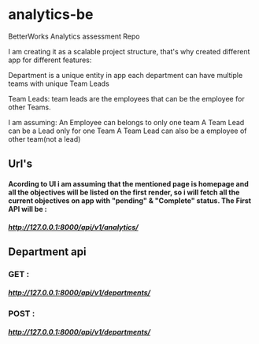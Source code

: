 # analytics-be
BetterWorks Analytics assessment Repo

I am creating it as a scalable project structure, that's why created different app for different features:

Department is a unique entity in app
each department can have multiple teams with unique Team Leads

Team Leads:
team leads are the employees that can be the employee for other Teams.

I am assuming:
An Employee can belongs to only one team
A Team Lead can be a Lead only for one Team
A Team Lead can also be a employee of other team(not a lead)


## Url's
#### Acording to UI i am assuming that the mentioned page is homepage and all the objectives will be listed on the first render, so i will fetch all the current objectives on app with "pending" & "Complete" status. The First API will be :

##### http://127.0.0.1:8000/api/v1/analytics/


## Department api
### GET :
##### http://127.0.0.1:8000/api/v1/departments/
### POST :
##### http://127.0.0.1:8000/api/v1/departments/

